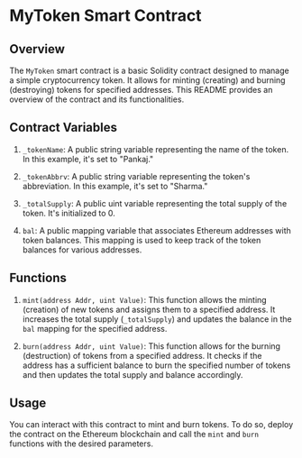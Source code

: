
# MyToken Smart Contract

## Overview

The `MyToken` smart contract is a basic Solidity contract designed to manage a simple cryptocurrency token. It allows for minting (creating) and burning (destroying) tokens for specified addresses. This README provides an overview of the contract and its functionalities.

## Contract Variables

1. `_tokenName`: A public string variable representing the name of the token. In this example, it's set to "Pankaj."

2. `_tokenAbbrv`: A public string variable representing the token's abbreviation. In this example, it's set to "Sharma."

3. `_totalSupply`: A public uint variable representing the total supply of the token. It's initialized to 0.

4. `bal`: A public mapping variable that associates Ethereum addresses with token balances. This mapping is used to keep track of the token balances for various addresses.

## Functions

1. `mint(address Addr, uint Value)`: This function allows the minting (creation) of new tokens and assigns them to a specified address. It increases the total supply (`_totalSupply`) and updates the balance in the `bal` mapping for the specified address.

2. `burn(address Addr, uint Value)`: This function allows for the burning (destruction) of tokens from a specified address. It checks if the address has a sufficient balance to burn the specified number of tokens and then updates the total supply and balance accordingly.

## Usage

You can interact with this contract to mint and burn tokens. To do so, deploy the contract on the Ethereum blockchain and call the `mint` and `burn` functions with the desired parameters.
